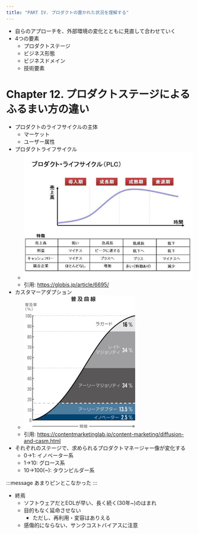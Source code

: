 ```yaml
---
title: "PART IV. プロダクトの置かれた状況を理解する"
---
```


- 自らのアプローチを、外部環境の変化とともに見直して合わせていく
- 4つの要素
  - プロダクトステージ
  - ビジネス形態
  - ビジネスドメイン
  - 技術要素

# Chapter 12. プロダクトステージによるふるまい方の違い

- プロダクトのライフサイクルの主体
  - マーケット
  - ユーザー属性
- プロダクトライフサイクル
  - ![](/images/ed132578fe33e8/12-product-lifecycle.png)
  - 引用: https://globis.jp/article/6695/
- カスタマーアダプション
  - ![](/images/ed132578fe33e8/12-customer-adaption.png)
  - 引用: https://contentmarketinglab.jp/content-marketing/diffusion-and-casm.html
- それぞれのステージで、求められるプロダクトマネージャー像が変化する
  - 0→1: イノベーター系
  - 1→10: グロース系
  - 10→100(~): タウンビルダー系

:::message
あまりピンとこなかった
:::

- 終焉
  - ソフトウェアだとEOLが早い、長く続く(30年~)のはまれ
  - 目的もなく延命させない
    - ただし、再利用・変容はありえる
  - 感傷的にならない、サンクコストバイアスに注意

<!-- # Chapter 13. ビジネス形態によるふるまい方の違い -->

<!-- # Chapter 14. 未知のビジネスドメインに挑む -->

<!-- # Chapter 15. 技術要素の違いによるふるまい方の違い -->
